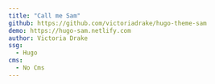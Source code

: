 ```yaml
---
title: "Call me Sam"
github: https://github.com/victoriadrake/hugo-theme-sam
demo: https://hugo-sam.netlify.com
author: Victoria Drake
ssg:
  - Hugo
cms:
  - No Cms
---
```

